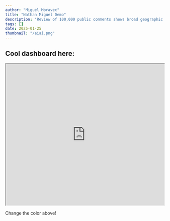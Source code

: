 ```yaml
---
author: "Miguel Moravec"
title: "Nathan Miguel Demo"
description: "Review of 100,000 public comments shows broad geographic support"
tags: []
date: 2025-01-25
thumbnail: "/aiai.png"
---
```


## Cool dashboard here:

<iframe style="height:450px;overflow:hidden;width:100%;" height="450" scrolling="no" src="https://miguelmoravec.com/blog/claude/Mood.html" width="100"></iframe>

Change the color above!

